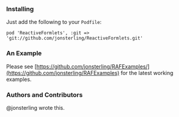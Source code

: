 ### Installing

Just add the following to your `Podfile`:

    pod 'ReactiveFormlets', :git => 'git://github.com/jonsterling/ReactiveFormlets.git'


### An Example

Please see [https://github.com/jonsterling/RAFExamples/](https://github.com/jonsterling/RAFExamples)
for the latest working examples.

### Authors and Contributors

@jonsterling wrote this.

